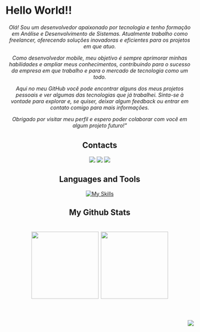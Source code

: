 <h1 align="left">Hello World!! </h1>

<h6 align="center"> Olá! Sou um desenvolvedor apaixonado por tecnologia e tenho formação em Análise e Desenvolvimento de Sistemas. Atualmente trabalho como freelancer, oferecendo soluções inovadoras e eficientes para os projetos em que atuo.

Como desenvolvedor mobile, meu objetivo é sempre aprimorar minhas habilidades e ampliar meus conhecimentos, contribuindo para o sucesso da empresa em que trabalho e para o mercado de tecnologia como um todo.

Aqui no meu GitHub você pode encontrar alguns dos meus projetos pessoais e ver algumas das tecnologias que já trabalhei. Sinta-se à vontade para explorar e, se quiser, deixar algum feedback ou entrar em contato comigo para mais informações.

Obrigado por visitar meu perfil e espero poder colaborar com você em algum projeto futuro!"</h6> 

###

<h2 align="center">Contacts </h2>
<div align="center">
  
  <a href="https://www.linkedin.com/in/lucas-bustamante" target="_blank" style="text-decoration: none; color: #000;">
    <img src="https://img.shields.io/badge/-LinkedIn-%230077B5?style=for-the-badge&logo=linkedin&logoColor=white" target="_blank">
  </a> 

  <a href="mailto:lucascostabustamante@gmail.com" style="text-decoration: none; color: #000;">
    <img src="https://img.shields.io/badge/-Gmail-%23333?style=for-the-badge&logo=gmail&logoColor=white" target="_blank">
  </a>

  <a href="https://instagram.com/lucasbustamante_" target="_blank" style="text-decoration: none; color: #000;">
    <img src="https://img.shields.io/badge/-Instagram-%23E4405F?style=for-the-badge&logo=instagram&logoColor=white" target="_blank">
  </a>

</div>

###

<h2 align="center"> Languages and Tools </h2>

<div align="center">
  
[![My Skills](https://skillicons.dev/icons?i=flutter,dart,cpp,python,js,git,github,androidstudio,vscode,figma,xd,ps,sketchup)](https://skillicons.dev)

</div>



###

<h2 align="center"> My Github Stats </h2>

<h1 align="center">
  <img height="180em" src="https://github-readme-stats-git-masterrstaa-rickstaa.vercel.app/api/top-langs/?username=lucasbustamante&hide=html,TSQL,CSS,PLSQL,php,SCSS,Jupyter%20Notebook&layout=compact&count_private=true&theme=great-gatsby&langs_count=8" />
  
  <img height="180em" src="https://github-readme-stats-git-masterrstaa-rickstaa.vercel.app/api?username=lucasbustamante&show_icons=true&count_private=true&theme=great-gatsby" />
</h1>

<br/>

<a href="https://github.com/LucasBustamante/github-profile-views-counter">
    <p align="right"><img src="https://komarev.com/ghpvc/?username=LucasBustamante&style=for-the-badge">
</a>
